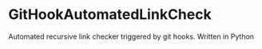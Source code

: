 # GitHookAutomatedLinkCheck
Automated recursive link checker triggered by git hooks. Written in Python
